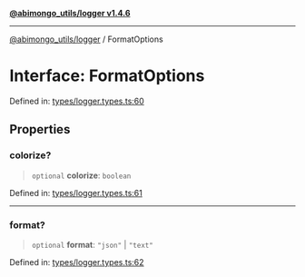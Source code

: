 [**@abimongo_utils/logger v1.4.6**](../README.md)

***

[@abimongo_utils/logger](../README.md) / FormatOptions

# Interface: FormatOptions

Defined in: [types/logger.types.ts:60](https://github.com/NodEm9/abimongo_utils/blob/44bde4aba239181e6f4030255b47a0bd30e0063b/logger/src/types/logger.types.ts#L60)

## Properties

### colorize?

> `optional` **colorize**: `boolean`

Defined in: [types/logger.types.ts:61](https://github.com/NodEm9/abimongo_utils/blob/44bde4aba239181e6f4030255b47a0bd30e0063b/logger/src/types/logger.types.ts#L61)

***

### format?

> `optional` **format**: `"json"` \| `"text"`

Defined in: [types/logger.types.ts:62](https://github.com/NodEm9/abimongo_utils/blob/44bde4aba239181e6f4030255b47a0bd30e0063b/logger/src/types/logger.types.ts#L62)
